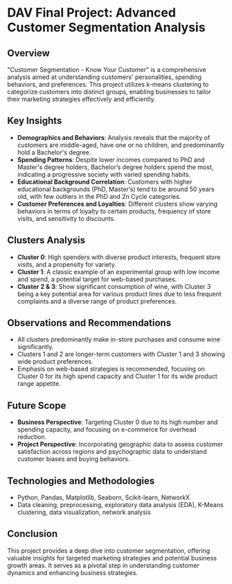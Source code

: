 # DAV Final Project: Advanced Customer Segmentation Analysis

## Overview
"Customer Segmentation - Know Your Customer" is a comprehensive analysis aimed at understanding customers' personalities, spending behaviors, and preferences. This project utilizes k-means clustering to categorize customers into distinct groups, enabling businesses to tailor their marketing strategies effectively and efficiently.

## Key Insights
- **Demographics and Behaviors**: Analysis reveals that the majority of customers are middle-aged, have one or no children, and predominantly hold a Bachelor's degree.
- **Spending Patterns**: Despite lower incomes compared to PhD and Master's degree holders, Bachelor’s degree holders spend the most, indicating a progressive society with varied spending habits.
- **Educational Background Correlation**: Customers with higher educational backgrounds (PhD, Master’s) tend to be around 50 years old, with few outliers in the PhD and 2n Cycle categories.
- **Customer Preferences and Loyalties**: Different clusters show varying behaviors in terms of loyalty to certain products, frequency of store visits, and sensitivity to discounts.

## Clusters Analysis
- **Cluster 0**: High spenders with diverse product interests, frequent store visits, and a propensity for variety.
- **Cluster 1**: A classic example of an experimental group with low income and spend, a potential target for web-based purchases.
- **Cluster 2 & 3**: Show significant consumption of wine, with Cluster 3 being a key potential area for various product lines due to less frequent complaints and a diverse range of product preferences.

## Observations and Recommendations
- All clusters predominantly make in-store purchases and consume wine significantly.
- Clusters 1 and 2 are longer-term customers with Cluster 1 and 3 showing wide product preferences.
- Emphasis on web-based strategies is recommended, focusing on Cluster 0 for its high spend capacity and Cluster 1 for its wide product range appetite.

## Future Scope
- **Business Perspective**: Targeting Cluster 0 due to its high number and spending capacity, and focusing on e-commerce for overhead reduction.
- **Project Perspective**: Incorporating geographic data to assess customer satisfaction across regions and psychographic data to understand customer biases and buying behaviors.

## Technologies and Methodologies
- Python, Pandas, Matplotlib, Seaborn, Scikit-learn, NetworkX
- Data cleaning, preprocessing, exploratory data analysis (EDA), K-Means clustering, data visualization, network analysis

## Conclusion
This project provides a deep dive into customer segmentation, offering valuable insights for targeted marketing strategies and potential business growth areas. It serves as a pivotal step in understanding customer dynamics and enhancing business strategies.
